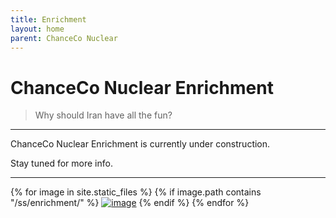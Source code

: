 ```yaml
---
title: Enrichment
layout: home
parent: ChanceCo Nuclear
---
```


# ChanceCo Nuclear Enrichment
> Why should Iran have all the fun?

---

ChanceCo Nuclear Enrichment is currently under construction.

Stay tuned for more info.

___

{% for image in site.static_files %}
{% if image.path contains "/ss/enrichment/" %}
<a href="{{ image.path }}"><img src="{{ image.path }}" alt="image" /></a>
{% endif %}
{% endfor %}